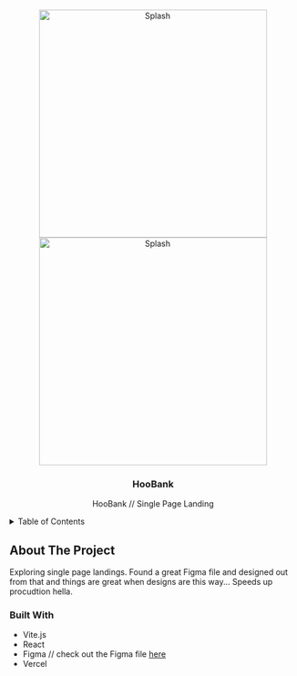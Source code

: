 <a name="readme-top"></a>
<!-- PROJECT LOGO -->
<br />
<div align="center">
    <img src="images/splash.jpg" alt="Splash" width="400" height="400">
    <img src="images/splash2.jpg" alt="Splash" width="400" height="400">
</div>
<div align="center">
<h3 align="center">HooBank</h3>
  <p align="center">
    HooBank // Single Page Landing
    <br />
  </p>
</div>



<!-- TABLE OF CONTENTS -->
<details>
  <summary>Table of Contents</summary>
  <ol>
    <li>
      <a href="#about-the-project">About The Project</a>
      <ul>
        <li><a href="#built-with">Built With</a></li>
      </ul>
    </li>
  </ol>
</details>



<!-- ABOUT THE PROJECT -->
## About The Project
Exploring single page landings. Found a great Figma file and designed out from that and things are great when designs are this way... Speeds up procudtion hella.

### Built With
* Vite.js
* React
* Figma // check out the Figma file <a href="https://www.figma.com/file/b1I1nJ0q76mcKZ23FVbPqm/gpt3?node-id=0%3A15&t=kXZI3aqoNFeMWwdE-1">here</a> 
* Vercel
